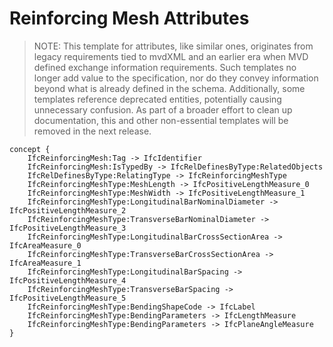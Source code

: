 Reinforcing Mesh Attributes
===========================

> NOTE: This template for attributes, like similar ones, originates from legacy requirements tied to mvdXML and an earlier era when MVD defined exchange information requirements. Such templates no longer add value to the specification, nor do they convey information beyond what is already defined in the schema. Additionally, some templates reference deprecated entities, potentially causing unnecessary confusion.
As part of a broader effort to clean up documentation, this and other non-essential templates will be removed in the next release.

```
concept {
    IfcReinforcingMesh:Tag -> IfcIdentifier
    IfcReinforcingMesh:IsTypedBy -> IfcRelDefinesByType:RelatedObjects
    IfcRelDefinesByType:RelatingType -> IfcReinforcingMeshType
    IfcReinforcingMeshType:MeshLength -> IfcPositiveLengthMeasure_0
    IfcReinforcingMeshType:MeshWidth -> IfcPositiveLengthMeasure_1
    IfcReinforcingMeshType:LongitudinalBarNominalDiameter -> IfcPositiveLengthMeasure_2
    IfcReinforcingMeshType:TransverseBarNominalDiameter -> IfcPositiveLengthMeasure_3
    IfcReinforcingMeshType:LongitudinalBarCrossSectionArea -> IfcAreaMeasure_0
    IfcReinforcingMeshType:TransverseBarCrossSectionArea -> IfcAreaMeasure_1
    IfcReinforcingMeshType:LongitudinalBarSpacing -> IfcPositiveLengthMeasure_4
    IfcReinforcingMeshType:TransverseBarSpacing -> IfcPositiveLengthMeasure_5
    IfcReinforcingMeshType:BendingShapeCode -> IfcLabel
    IfcReinforcingMeshType:BendingParameters -> IfcLengthMeasure
    IfcReinforcingMeshType:BendingParameters -> IfcPlaneAngleMeasure
}
```
